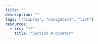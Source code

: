 ```yaml
---
title: ""
description: ""
tags: ["display", "navigation", "list"]
resources:
  - src: "*/"
    title: "Section #:counter"
---
```


#
